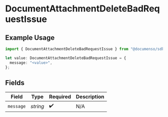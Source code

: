 # DocumentAttachmentDeleteBadRequestIssue

## Example Usage

```typescript
import { DocumentAttachmentDeleteBadRequestIssue } from "@documenso/sdk-typescript/models/errors";

let value: DocumentAttachmentDeleteBadRequestIssue = {
  message: "<value>",
};
```

## Fields

| Field              | Type               | Required           | Description        |
| ------------------ | ------------------ | ------------------ | ------------------ |
| `message`          | *string*           | :heavy_check_mark: | N/A                |